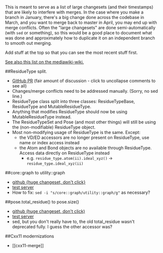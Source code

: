 This is meant to serve as a list of large changesets (and their timestamps) that are likely to interfere with merges.  In the case where you make a branch in January, there's a big change done across the codebase in March, and you want to merge back to master in April, you may end up with merge conflicts.  Often the "large changesets" are done semi-automatically (with ```sed``` or something), so this would be a good place to document what was done and approximately how to duplicate it on an independent branch to smooth out merging.

Add stuff at the top so that you can see the most recent stuff first.

[See also this list on the mediawiki-wiki.](https://wiki.rosettacommons.org/index.php/RecentChanges)

##ResidueType split.
* [GitHub PR](https://github.com/RosettaCommons/main/pull/3770) (fair amount of discussion - click to uncollapse comments to see all)
* Changes/merge conflicts need to be addressed manually. (Sorry, no sed line.)
* ResidueType class split into three classes: ResidueTypeBase, ResidueType and MutableResidueType.
* Anything that modifies ResidueType should now be using MutableResidueType instead.
* The ResidueTypeSet and Pose (and most other things) will still be using the (non-modifiable) ResidueType object.
* Most non-modifying usage of ResidueType is the same. Except:
    * the VD/ED accessors are no longer present on ResidueType, use name or index access instead
    * the Atom and Bond objects are no available through ResidueType. Access data directly on ResidueType instead
        * e.g. `residue_type.atom(ii).ideal_xyz()` -> `residue_type.ideal_xyz(ii)`


##core::graph to utility::graph
* [github {huge changeset, don't click}](https://github.com/RosettaCommons/main/commit/7b5bf62fea4002c0f3e30412a459b69c95078bca?w=1)
* [test server](http://test.rosettacommons.org/revision?id=58908&branch=master)
* How to fix: ```sed -i "s/core::graph/utility::graph/g"``` as necessary?

##pose.total_residue() to pose.size()
* [github (huge changeset, don't click)](https://github.com/RosettaCommons/main/commit/dba6351aa665ff0d3eff950a670078170661bf31?w=1)
* [test server](http://test.rosettacommons.org/revision?id=58904&branch=master)
* sed, but you don't really have to, the old total_residue wasn't deprecated fully.  I guess the other accessor was?

##Cxx11 modernizations
* [[cxx11-merge]]